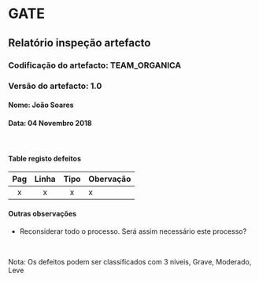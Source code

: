 # GATE
## Relatório inspeção artefacto
### Codificação do artefacto: TEAM_ORGANICA
### Versão do artefacto: 1.0
#### Nome: João Soares
#### Data: 04 Novembro 2018

</br>

#### Table registo defeitos
|Pag|Linha|Tipo|Obervação
|:---:|:---:|:---:|---
|x|x|x|x



#### Outras observações
- Reconsiderar todo o processo. Será assim necessário este processo? 


</br>

Nota: Os defeitos podem ser classificados com 3 níveis, Grave, Moderado, Leve